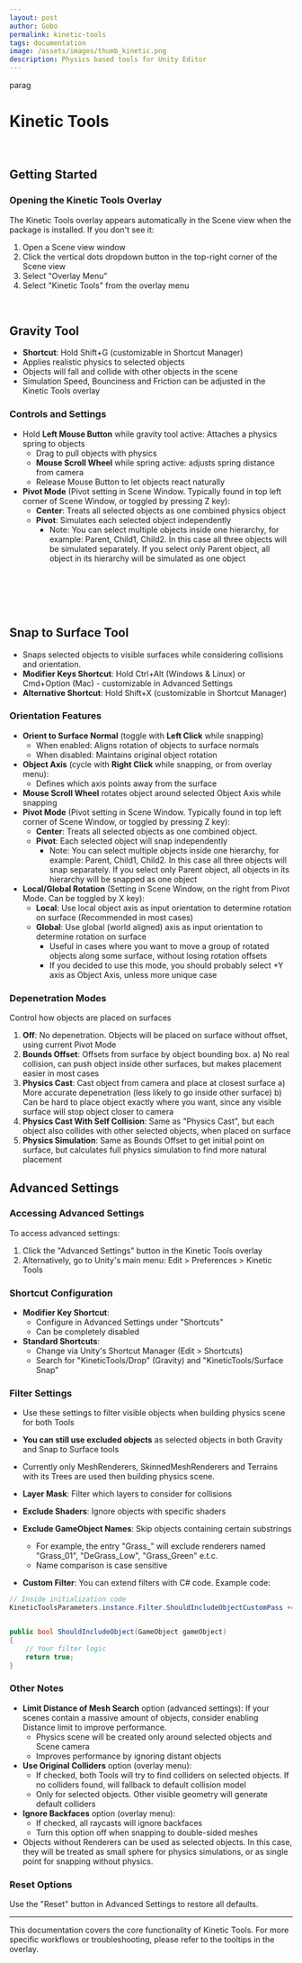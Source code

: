 ```yaml
---
layout: post
author: Gobo
permalink: kinetic-tools
tags: documentation
image: /assets/images/thumb_kinetic.png
description: Physics based tools for Unity Editor
---
```

parag


# Kinetic Tools


<br>

## Getting Started


### Opening the Kinetic Tools Overlay
The Kinetic Tools overlay appears automatically in the Scene view when the package is installed. If you don't see it:
1. Open a Scene view window
2. Click the vertical dots dropdown button in the top-right corner of the Scene view
3. Select "Overlay Menu"
4. Select "Kinetic Tools" from the overlay menu

<br>


## Gravity Tool

- **Shortcut**: Hold Shift+G (customizable in Shortcut Manager)
- Applies realistic physics to selected objects
- Objects will fall and collide with other objects in the scene
- Simulation Speed, Bounciness and Friction can be adjusted in the Kinetic Tools overlay


### Controls and Settings
- Hold **Left Mouse Button** while gravity tool active: Attaches a physics spring to objects
    - Drag to pull objects with physics
    - **Mouse Scroll Wheel** while spring active: adjusts spring distance from camera
    - Release Mouse Button to let objects react naturally
- **Pivot Mode** (Pivot setting in Scene Window. Typically found in top left corner of Scene Window, or toggled by pressing Z key):
    - **Center**: Treats all selected objects as one combined physics object
    - **Pivot**: Simulates each selected object independently
        - Note: You can select multiple objects inside one hierarchy, for example: Parent, Child1, Child2. In this case all three objects will be simulated separately. If you select only Parent object, all object in its hierarchy will be simulated as one object


<br>
<br>
<br>
<br>



## Snap to Surface Tool

- Snaps selected objects to visible surfaces while considering collisions and orientation.
- **Modifier Keys Shortcut**: Hold Ctrl+Alt (Windows & Linux) or Cmd+Option (Mac) - customizable in Advanced Settings
- **Alternative Shortcut**: Hold Shift+X (customizable in Shortcut Manager)


### Orientation Features
- **Orient to Surface Normal** (toggle with **Left Click** while snapping)
    - When enabled: Aligns rotation of objects to surface normals
    - When disabled: Maintains original object rotation
- **Object Axis** (cycle with **Right Click** while snapping, or from overlay menu):
    - Defines which axis points away from the surface
- **Mouse Scroll Wheel** rotates object around selected Object Axis while snapping
- **Pivot Mode** (Pivot setting in Scene Window. Typically found in top left corner of Scene Window, or toggled by pressing Z key):
    - **Center**: Treats all selected objects as one combined object.
    - **Pivot**: Each selected object will snap independently
        - Note: You can select multiple objects inside one hierarchy, for example: Parent, Child1, Child2. In this case all three objects will snap separately. If you select only Parent object, all objects in its hierarchy will be snapped as one object
- **Local/Global Rotation** (Setting in Scene Window, on the right from Pivot Mode. Can be toggled by X key):
    - **Local**: Use local object axis as input orientation to determine rotation on surface (Recommended in most cases)
    - **Global**: Use global (world aligned) axis as input orientation to determine rotation on surface
        - Useful in cases where you want to move a group of rotated objects along some surface, without losing rotation offsets
        - If you decided to use this mode, you should probably select +Y axis as Object Axis, unless more unique case


### Depenetration Modes
Control how objects are placed on surfaces
1. **Off**: No depenetration. Objects will be placed on surface without offset, using current Pivot Mode
2. **Bounds Offset**: Offsets from surface by object bounding box.
   a) No real collision, can push object inside other surfaces, but makes placement easier in most cases
3. **Physics Cast**: Cast object from camera and place at closest surface
   a) More accurate depenetration (less likely to go inside other surface)
   b) Can be hard to place object exactly where you want, since any visible surface will stop object closer to camera
4. **Physics Cast With Self Collision**: Same as "Physics Cast", but each object also collides with other selected objects, when placed on surface
5. **Physics Simulation**: Same as Bounds Offset to get initial point on surface, but calculates full physics simulation to find more natural placement


## Advanced Settings

### Accessing Advanced Settings
To access advanced settings:
1. Click the "Advanced Settings" button in the Kinetic Tools overlay
2. Alternatively, go to Unity's main menu: Edit > Preferences > Kinetic Tools

### Shortcut Configuration
- **Modifier Key Shortcut**:
    - Configure in Advanced Settings under "Shortcuts"
    - Can be completely disabled
- **Standard Shortcuts**:
    - Change via Unity's Shortcut Manager (Edit > Shortcuts)
    - Search for "KineticTools/Drop" (Gravity) and "KineticTools/Surface Snap"


### Filter Settings
- Use these settings to filter visible objects when building physics scene for both Tools
- **You can still use excluded objects** as selected objects in both Gravity and Snap to Surface tools
- Currently only MeshRenderers, SkinnedMeshRenderers and Terrains with its Trees are used then building physics scene.


- **Layer Mask**: Filter which layers to consider for collisions
- **Exclude Shaders**: Ignore objects with specific shaders
- **Exclude GameObject Names**: Skip objects containing certain substrings
    - For example, the entry "Grass_" will exclude renderers named "Grass_01", "DeGrass_Low", "Grass_Green" e.t.c.
    - Name comparison is case sensitive
- **Custom Filter**: You can extend filters with C# code. Example code:
```csharp
// Inside initialization code
KineticToolsParameters.instance.Filter.ShouldIncludeObjectCustomPass += ShouldIncludeObject;


public bool ShouldIncludeObject(GameObject gameObject)
{
    // Your filter logic
    return true;
}
```


### Other Notes
- **Limit Distance of Mesh Search** option (advanced settings): If your scenes contain a massive amount of objects, consider enabling Distance limit to improve performance.
    - Physics scene will be created only around selected objects and Scene camera
    - Improves performance by ignoring distant objects
- **Use Original Colliders** option (overlay menu):
    - If checked, both Tools will try to find colliders on selected objects. If no colliders found, will fallback to default collision model
    - Only for selected objects. Other visible geometry will generate default colliders
- **Ignore Backfaces** option (overlay menu):
    - If checked, all raycasts will ignore backfaces
    - Turn this option off when snapping to double-sided meshes
- Objects without Renderers can be used as selected objects. In this case, they will be treated as small sphere for physics simulations, or as single point for snapping without physics.




### Reset Options
Use the "Reset" button in Advanced Settings to restore all defaults.


---


This documentation covers the core functionality of Kinetic Tools. For more specific workflows or troubleshooting, please refer to the tooltips in the overlay.